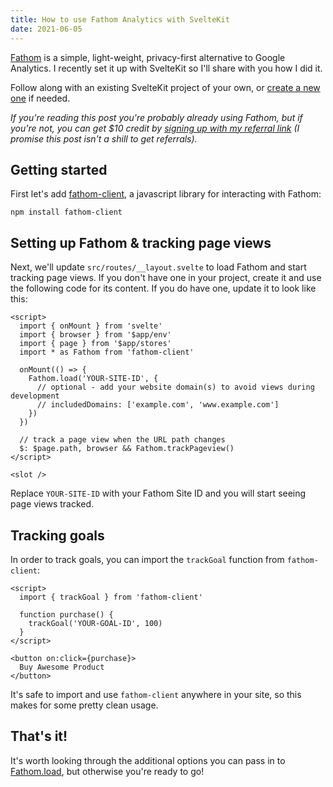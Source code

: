 ```yaml
---
title: How to use Fathom Analytics with SvelteKit
date: 2021-06-05
---
```


[Fathom](https://usefathom.com) is a simple, light-weight, privacy-first alternative to Google Analytics. I recently set it up with SvelteKit so I'll share with you how I did it.

Follow along with an existing SvelteKit project of your own, or [create a new one](https://kit.svelte.dev/docs#introduction-getting-started) if needed.

_If you're reading this post you're probably already using Fathom, but if you're not, you can get $10 credit by [signing up with my referral link](https://usefathom.com/ref/QAKNUF) (I promise this post isn't a shill to get referrals)._

## Getting started

First let's add [fathom-client](https://github.com/derrickreimer/fathom-client), a javascript library for interacting with Fathom:

```
npm install fathom-client
```

## Setting up Fathom & tracking page views

Next, we'll update `src/routes/__layout.svelte` to load Fathom and start tracking page views. If you don't have one in your project, create it and use the following code for its content. If you do have one, update it to look like this:

```svelte
<script>
  import { onMount } from 'svelte'
  import { browser } from '$app/env'
  import { page } from '$app/stores'
  import * as Fathom from 'fathom-client'

  onMount(() => {
    Fathom.load('YOUR-SITE-ID', {
      // optional - add your website domain(s) to avoid views during development
      // includedDomains: ['example.com', 'www.example.com']
    })
  })

  // track a page view when the URL path changes
  $: $page.path, browser && Fathom.trackPageview()
</script>

<slot />
```

Replace `YOUR-SITE-ID` with your Fathom Site ID and you will start seeing page views tracked.

## Tracking goals

In order to track goals, you can import the `trackGoal` function from `fathom-client`:

```svelte
<script>
  import { trackGoal } from 'fathom-client'

  function purchase() {
    trackGoal('YOUR-GOAL-ID', 100)
  }
</script>

<button on:click={purchase}>
  Buy Awesome Product
</button>
```

It's safe to import and use `fathom-client` anywhere in your site, so this makes for some pretty clean usage.

## That's it!

It's worth looking through the additional options you can pass in to [Fathom.load](https://github.com/derrickreimer/fathom-client#loadsiteid-string-opts-object), but otherwise you're ready to go!

